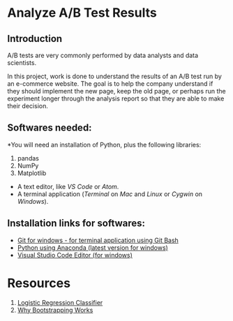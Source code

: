 # Analyze A/B Test Results


## Introduction

A/B tests are very commonly performed by data analysts and data scientists.

In this project, work is done to understand the results of an A/B test run by an e-commerce website. The goal is to help the company understand if they should implement the new page, keep the old page, or perhaps run the experiment longer through the analysis report so that they are able to make their decision.


## **Softwares needed:**
*You will need an installation of Python, plus the following libraries:
1. pandas
2. NumPy
3. Matplotlib

* A text editor, like _VS Code_ or _Atom_.
* A terminal application (_Terminal_ on _Mac_ and _Linux_ or _Cygwin_ on _Windows_).


## **Installation links for softwares:**
* [Git for windows - for terminal application using Git Bash](https://gitforwindows.org/)
* [Python using Anaconda (latest version for windows)](https://www.anaconda.com/distribution/)
* [Visual Studio Code Editor (for windows)](https://code.visualstudio.com/docs/setup/windows)


# Resources
1. [Logistic Regression Classifier](https://scikit-learn.org/stable/modules/generated/sklearn.linear_model.LogisticRegression.html)
2. [Why Bootstrapping Works](https://stats.stackexchange.com/questions/26088/explaining-to-laypeople-why-bootstrapping-works)
